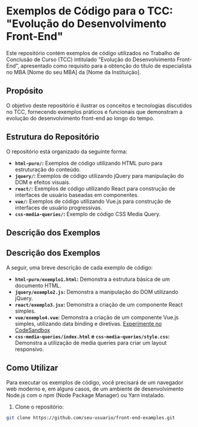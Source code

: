 # Exemplos de Código para o TCC: "Evolução do Desenvolvimento Front-End"

Este repositório contém exemplos de código utilizados no Trabalho de Conclusão de Curso (TCC) intitulado "Evolução do Desenvolvimento Front-End", apresentado como requisito para a obtenção do título de especialista no MBA [Nome do seu MBA] da [Nome da Instituição].

## Propósito

O objetivo deste repositório é ilustrar os conceitos e tecnologias discutidos no TCC, fornecendo exemplos práticos e funcionais que demonstram a evolução do desenvolvimento front-end ao longo do tempo.

## Estrutura do Repositório

O repositório está organizado da seguinte forma:

*   **`html-puro/`:** Exemplos de código utilizando HTML puro para estruturação do conteúdo.
*   **`jquery/`:** Exemplos de código utilizando jQuery para manipulação do DOM e efeitos visuais.
*   **`react/`:** Exemplos de código utilizando React para construção de interfaces de usuário baseadas em componentes.
*   **`vue/`:** Exemplos de código utilizando Vue.js para construção de interfaces de usuário progressivas.
*   **`css-media-queries/`:** Exemplo de código CSS Media Query.

## Descrição dos Exemplos

## Descrição dos Exemplos

A seguir, uma breve descrição de cada exemplo de código:

*   **`html-puro/exemplo1.html`:** Demonstra a estrutura básica de um documento HTML.
*   **`jquery/exemplo2.js`:** Demonstra a manipulação do DOM utilizando jQuery.
*   **`react/exemplo3.jsx`:** Demonstra a criação de um componente React simples.
*   **`vue/exemplo4.vue`:** Demonstra a criação de um componente Vue.js simples, utilizando data binding e diretivas. [Experimente no CodeSandbox](https://codesandbox.io/p/devbox/rv4sn3)
*   **`css-media-queries/index.html` e `css-media-queries/style.css`:** Demonstra a utilização de media queries para criar um layout responsivo.

## Como Utilizar

Para executar os exemplos de código, você precisará de um navegador web moderno e, em alguns casos, de um ambiente de desenvolvimento Node.js com o npm (Node Package Manager) ou Yarn instalado.

1.  Clone o repositório:

```bash
git clone https://github.com/seu-usuario/front-end-examples.git
